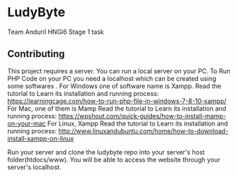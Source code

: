 # LudyByte

Team Anduril HNGi6 Stage 1 task

## Contributing

This project requires a server. You can run a local server on your PC.
To Run PHP Code on your PC you need a localhost which can be created using some softwares . For Windows one of software name is Xampp.
Read the tutorial to Learn its installation and running process: https://learningcage.com/how-to-run-php-file-in-windows-7-8-10-xampp/
For Mac, one of them is Mamp
Read the tutorial to Learn its installation and running process: https://wpshout.com/quick-guides/how-to-install-mamp-on-your-mac
For Linux, Xampp
Read the tutorial to Learn its installation and running process: http://www.linuxandubuntu.com/home/how-to-download-install-xampp-on-linux

Run your server and clone the ludybyte repo into your server's host folder(htdocs/www). You will be able to access the website through your server's localhost.
